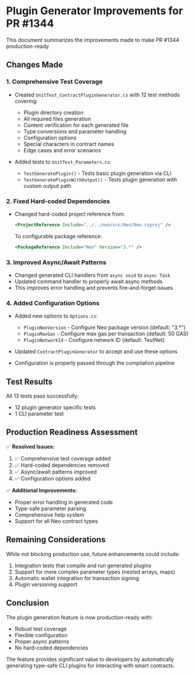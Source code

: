 # Plugin Generator Improvements for PR #1344

This document summarizes the improvements made to make PR #1344 production-ready.

## Changes Made

### 1. Comprehensive Test Coverage
- Created `UnitTest_ContractPluginGenerator.cs` with 12 test methods covering:
  - Plugin directory creation
  - All required files generation
  - Content verification for each generated file
  - Type conversions and parameter handling
  - Configuration options
  - Special characters in contract names
  - Edge cases and error scenarios

- Added tests to `UnitTest_Parameters.cs`:
  - `TestGeneratePlugin()` - Tests basic plugin generation via CLI
  - `TestGeneratePluginWithOutput()` - Tests plugin generation with custom output path

### 2. Fixed Hard-coded Dependencies
- Changed hard-coded project reference from:
  ```xml
  <ProjectReference Include="../../neo/src/Neo/Neo.csproj" />
  ```
  To configurable package reference:
  ```xml
  <PackageReference Include="Neo" Version="3.*" />
  ```

### 3. Improved Async/Await Patterns
- Changed generated CLI handlers from `async void` to `async Task`
- Updated command handler to properly await async methods
- This improves error handling and prevents fire-and-forget issues

### 4. Added Configuration Options
- Added new options to `Options.cs`:
  - `PluginNeoVersion` - Configure Neo package version (default: "3.*")
  - `PluginMaxGas` - Configure max gas per transaction (default: 50 GAS)
  - `PluginNetworkId` - Configure network ID (default: TestNet)
  
- Updated `ContractPluginGenerator` to accept and use these options
- Configuration is properly passed through the compilation pipeline

## Test Results
All 13 tests pass successfully:
- 12 plugin generator specific tests
- 1 CLI parameter test

## Production Readiness Assessment

✅ **Resolved Issues:**
1. ✅ Comprehensive test coverage added
2. ✅ Hard-coded dependencies removed
3. ✅ Async/await patterns improved
4. ✅ Configuration options added

✅ **Additional Improvements:**
- Proper error handling in generated code
- Type-safe parameter parsing
- Comprehensive help system
- Support for all Neo contract types

## Remaining Considerations

While not blocking production use, future enhancements could include:
1. Integration tests that compile and run generated plugins
2. Support for more complex parameter types (nested arrays, maps)
3. Automatic wallet integration for transaction signing
4. Plugin versioning support

## Conclusion

The plugin generation feature is now production-ready with:
- Robust test coverage
- Flexible configuration
- Proper async patterns
- No hard-coded dependencies

The feature provides significant value to developers by automatically generating type-safe CLI plugins for interacting with smart contracts.